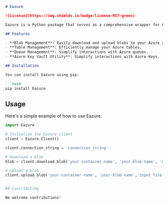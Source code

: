 ```markdown
# Eazure

![License](https://img.shields.io/badge/license-MIT-green)

Eazure is a Python package that serves as a comprehensive wrapper for Azure utilities. It simplifies and streamlines interactions with various Azure services, providing easy-to-use functions for downloading and uploading blobs, managing tables, handling queues, and more.

## Features

- **Blob Management**: Easily download and upload blobs to your Azure storage account.
- **Table Management**: Efficiently manage your Azure tables.
- **Queue Management**: Simplify interactions with Azure queues.
- **Azure Key Vault Utility**: Simplify interactions with Azure Keys.

## Installation

You can install Eazure using pip:

```bash
pip install Eazure
```

## Usage

Here's a simple example of how to use Eazure:

```python
import Eazure

# Initialize the Eazure client
client = Eazure.Client()

client.connection_string = 'connection_string'

# Download a blob
blob = client.download_blob('your-container-name', 'your-blob-name', 'output file path')

# Upload a blob
client.upload_blob('your-container-name', 'your-blob-name','input file path')


## Contributing

We welcome contributions!